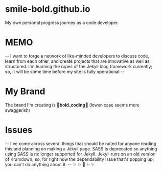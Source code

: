 # smile-bold.github.io
My own personal progress journey as a code developer. 
# MEMO 
-- I want to forge a network of like-minded developers to discuss code, learn from each other, and create projects
that are innovative as well as structured. I'm learning the ropes of the Jekyll blog framework currently; so, it will be 
some time before my site is fully operational -- 
# My Brand
The brand I'm creating is :balloon:**bold_coding**:balloon: 
(lower-case seems more swaggerish)
# Issues 
-- I've come across several things that should be noted for anyone reading this and planning on making a Jekyll page. 
SASS is deprecated so anything using SASS is no longer supported for Jekyll. Jekyll runs on an old version of Kramdown; so, for right now
the dependability issue that's popping up; you can't do anything about it. -- 
:sparkles: :sparkles: :open_hands: :sparkles: :sparkles: 

